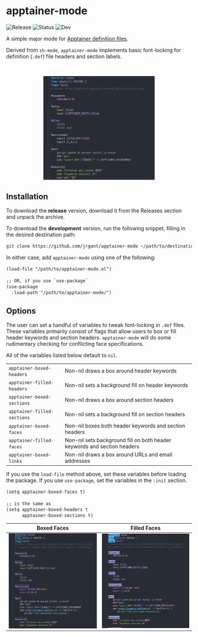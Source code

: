 # apptainer-mode

![Release](https://img.shields.io/badge/Release-v0.1-green)
![Status](https://img.shields.io/badge/Status-Developing-orange)
![Dev](https://img.shields.io/badge/Dev-main-blue)

A simple major mode for [Apptainer definition files](https://apptainer.org/docs/user/main/definition_files.html).

Derived from `sh-mode`, `apptainer-mode` implements basic font-locking for definition (`.def`) file headers and section labels.

<br />
<p align="center">
  <img src="example.png" width="60%" />
</p>


## Installation

To download the **release** version, download it from the Releases section and unpack the archive.

To download the **development** version, run the following snippet, filling in the desired destination path:

``` bash
git clone https://github.com/jrgant/apptainer-mode </path/to/destination>
```

In either case, add `apptainer-mode` using one of the following:

``` emacs-lisp
(load-file "/path/to/apptainer-mode.el")

;; OR, if you use `use-package`
(use-package
  :load-path "/path/to/apptainer-mode/")
```


## Options

The user can set a handful of variables to tweak font-locking in `.def` files. These variables primarily consist of flags that allow users to box or fill header keywords and section headers. `apptainer-mode` will do some rudimentary checking for conflicting face specifications.

All of the variables listed below default to `nil`.

|                             |                                                                          |
|:----------------------------|:-------------------------------------------------------------------------|
| `apptainer-boxed-headers`   | Non-nil draws a box around header keywords                               |
| `apptainer-filled-headers`  | Non-nil sets a background fill on header keywords                        |
| `apptainer-boxed-sections`  | Non-nil draws a box around section headers                               |
| `apptainer-filled-sections` | Non-nil sets a background fill on section headers                        |
| `apptainer-boxed-faces`     | Non-nil boxes both header keywords and section headers                   |
| `apptainer-filled-faces`    | Non-nil sets background fill on both header keywords and section headers |
| `apptainer-boxed-links`     | Non-nil draws a box around URLs and email addresses                      |

If you use the `load-file` method above, set these variables before loading the package. If you use `use-package`, set the variables in the `:init` section.

``` emacs-lisp
(setq apptainer-boxed-faces t)

;; is the same as
(setq apptainer-boxed-headers t
      apptainer-boxed-sections t)
```

| Boxed Faces                           | Filled Faces                           |
|:-------------------------------------:|:--------------------------------------:|
| <img src="example-boxed-faces.png" /> | <img src="example-filled-faces.png" /> |



